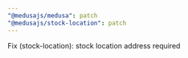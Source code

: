 ```yaml
---
"@medusajs/medusa": patch
"@medusajs/stock-location": patch
---
```


Fix (stock-location): stock location address required
